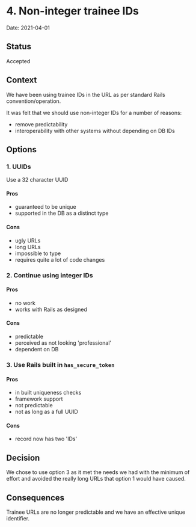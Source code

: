 # 4. Non-integer trainee IDs

Date: 2021-04-01

## Status

Accepted

## Context

We have been using trainee IDs in the URL as per standard Rails convention/operation.

It was felt that we should use non-integer IDs for a number of reasons:

* remove predictability
* interoperability with other systems without depending on DB IDs

## Options

### 1. UUIDs

Use a 32 character UUID

#### Pros

- guaranteed to be unique
- supported in the DB as a distinct type

#### Cons

- ugly URLs
- long URLs
- impossible to type
- requires quite a lot of code changes

### 2. Continue using integer IDs


#### Pros

- no work
- works with Rails as designed

#### Cons

- predictable
- perceived as not looking 'professional'
- dependent on DB

### 3. Use Rails built in  `has_secure_token`

#### Pros

- in built uniqueness checks
- framework support
- not predictable
- not as long as a full UUID

#### Cons

- record now has two 'IDs'

## Decision

We chose to use option 3 as it met the needs we had with the minimum of effort and avoided the really long URLs that 
option 1 would have caused.

## Consequences

Trainee URLs are no longer predictable and we have an effective unique identifier.
